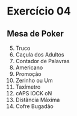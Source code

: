 # Exercício 04

## Mesa de Poker


5. Truco
6. Caçula dos Adultos
7. Contador de Palavras
8. Americano
9. Promoção
10. Zerinho ou Um
11. Taxímetro
12. cAPS lOCK oN
13. Distância Máxima
14. Cofre Bugadão
